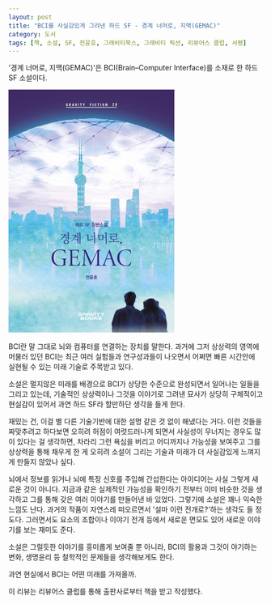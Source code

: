 ```yaml
---
layout: post
title: "BCI를 사실감있게 그려낸 하드 SF - 경계 너머로, 지맥(GEMAC)"
category: 도서
tags: [책, 소설, SF, 전윤호, 그래비티북스, 그래비티 픽션, 리뷰어스 클럽, 서평]
---
```


'경계 너머로, 지맥(GEMAC)'은
BCI(Brain–Computer Interface)를 소재로 한 하드 SF 소설이다.

![표지](/images/gemac-book-h480.jpg)

BCI란 말 그대로 뇌와 컴퓨터를 연결하는 장치를 말한다.
과거에 그저 상상력의 영역에 머물러 있던 BCI는
최근 여러 실험들과 연구성과들이 나오면서
어쩌면 빠른 시간안에 실현될 수 있는 미래 기술로 주목받고 있다.

소설은 멀지않은 미래를 배경으로
BCI가 상당한 수준으로 완성되면서 일어나는 일들을 그리고 있는데,
기술적인 상상력이나 그것을 이야기로 그려낸 묘사가 상당히 구체적이고 현실감이 있어서
과연 하드 SF라 할만하단 생각을 들게 한다.

재밌는 건, 이걸 별 다른 기술기반에 대한 설명 같은 것 없이 해냈다는 거다.
이런 것들을 짜맞추려고 하다보면 오히려 허점이 여럿드러나게 되면서
사실성이 무너지는 경우도 많이 있다는 걸 생각하면,
차라리 그런 욕심을 버리고 어디까지나 가능성을 보여주고 그를 상상력을 통해 채우게 한 게
오히려 소설이 그리는 기술과 미래가 더 사실감있게 느껴지게 만들지 않았나 싶다.

뇌에서 정보를 읽거나 뇌에 특정 신호를 주입해 간섭한다는 아이디어는
사실 그렇게 새로운 것이 아니다.
지금과 같은 실제적인 가능성을 확인하기 전부터
이미 비슷한 것을 생각하고 그를 통해 갖은 여러 이야기를 만들어낸 바 있었다.
그렇기에 소설은 꽤나 익숙한 느낌도 난다.
과거의 작품이 자연스레 떠오르면서 '설마 이런 전개로?'하는 생각도 들 정도다.
그러면서도 요소의 조합이나 이야기 전개 등에서 새로운 면모도 있어
새로운 이야기를 보는 재미도 준다.

소설은 그럴듯한 이야기를 흥미롭게 보여줄 뿐 아니라,
BCI의 활용과 그것이 야기하는 변화, 생명윤리 등 철학적인 문제들을 생각해보게도 한다.

과연 현실에서 BCI는 어떤 미래를 가져올까.



<div class="im im-info">
이 리뷰는 리뷰어스 클럽를 통해 출판사로부터 책을 받고 작성했다.
</div>
